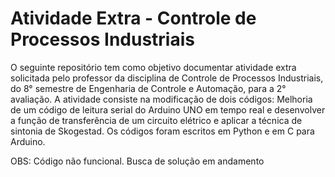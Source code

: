 # Atividade Extra - Controle de Processos Industriais

O seguinte repositório tem como objetivo documentar atividade extra solicitada pelo professor da disciplina de Controle de Processos Industriais, do 8° semestre de Engenharia de Controle e Automação, para a 2° avaliação.
A atividade consiste na modificação de dois códigos: Melhoria de um código de leitura serial do Arduino UNO em tempo real e desenvolver a função de transferência de um circuito elétrico e aplicar a técnica de sintonia de Skogestad. Os códigos foram escritos em Python e em C para Arduino.

OBS: Código não funcional. Busca de solução em andamento
